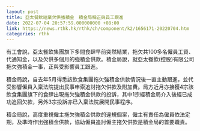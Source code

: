 ```yaml
---
layout: post
title: 亞太餐飲結業欠供強積金　積金局稱正與員工跟進
date: 2022-07-04 20:57:59.000000000 +08:00
link: https://news.rthk.hk/rthk/ch/component/k2/1656171-20220704.htm
categories: rthk
---
```


有工會說，亞太餐飲集團旗下多間食肆早前突然結業，拖欠共100多名僱員工資、代通知金，以及欠供多個月的強積金供款。積金局說，就亞太餐飲(控股)有限公司拖欠強積金一事，正與受影響員工跟進。

積金局說，自去年5月得悉該飲食集團拖欠強積金供款情況後一直主動跟進，並代受影響僱員入稟法院提出民事申索追討拖欠供款及附加費。局方近月亦接獲4宗該飲食集團旗下的食肆出現拖欠強積金供款的投訴，其中1宗經積金局介入後經已成功追回欠款，另外3宗投訴亦已入稟法院展開民事程序。

積金局說，高度重視僱主拖欠強積金供款的違規個案，僱主有責任為僱員依法定期，及準時作出強積金供款，協助僱員追討僱主拖欠供款是積金局的首要職責。

